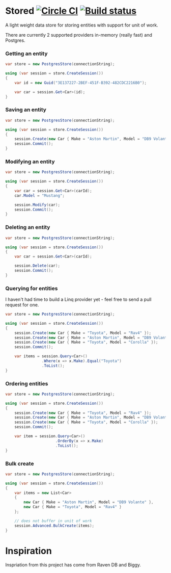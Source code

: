 Stored [![Circle CI](https://circleci.com/gh/sandcastle/Stored.svg?style=svg)](https://circleci.com/gh/sandcastle/Stored) [![Build status](https://ci.appveyor.com/api/projects/status/mo1d8h8yos77nfav/branch/master?svg=true)](https://ci.appveyor.com/project/sandcastle/stored/branch/master)
======

A light weight data store for storing entities with support for unit of work.

There are currently 2 supported providers in-memory (really fast) and Postgres.

### Getting an entity

```csharp
var store = new PostgresStore(connectionString);

using (var session = store.CreateSession())
{
    var id = new Guid("3E137227-2BEF-451F-B392-482CDC2216B0");

    var car = session.Get<Car>(id);
}
```

### Saving an entity

```csharp
var store = new PostgresStore(connectionString);

using (var session = store.CreateSession())
{
    session.Create(new Car { Make = "Aston Martin", Model = "DB9 Volante" });
    session.Commit();
}
```

### Modifying an entity

```csharp
var store = new PostgresStore(connectionString);

using (var session = store.CreateSession())
{
    var car = session.Get<Car>(carId);
	car.Model = "Mustang";

    session.Modify(car);
    session.Commit();
}
```

### Deleting an entity

```csharp
var store = new PostgresStore(connectionString);

using (var session = store.CreateSession())
{
    var car = session.Get<Car>(carId);

    session.Delete(car);
    session.Commit();
}
```

### Querying for entities

I haven't had time to build a Linq provider yet - feel free to send a pull request for one.

```csharp
var store = new PostgresStore(connectionString);

using (var session = store.CreateSession())
{
	session.Create(new Car { Make = "Toyota", Model = "Rav4" });
    session.Create(new Car { Make = "Aston Martin", Model = "DB9 Volante" });
    session.Create(new Car { Make = "Toyota", Model = "Corolla" });
    session.Commit();

    var items = session.Query<Car>()
                .Where(x => x.Make).Equal("Toyota")
                .ToList();
}
```

### Ordering entities

```csharp
var store = new PostgresStore(connectionString);

using (var session = store.CreateSession())
{
	session.Create(new Car { Make = "Toyota", Model = "Rav4" });
    session.Create(new Car { Make = "Aston Martin", Model = "DB9 Volante" });
    session.Create(new Car { Make = "Toyota", Model = "Corolla" });
    session.Commit();

    var item = session.Query<Car>()
                      .OrderBy(x => x.Make)
                      .ToList();
}
```

### Bulk create

```csharp
var store = new PostgresStore(connectionString);

using (var session = store.CreateSession())
{
    var items = new List<Car>
    {
        new Car { Make = "Aston Martin", Model = "DB9 Volante" },
        new Car { Make = "Toyota", Model = "Rav4" }
    };

    // does not buffer in unit of work
    session.Advanced.BulkCreate(items);
}
```

Inspiration
===

Inspriation from this project has come from Raven DB and Biggy.
